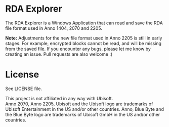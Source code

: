 # RDA Explorer

The RDA Explorer is a Windows Application that can read and save the RDA file format used in Anno 1404, 2070 and 2205.

**Note:** Adjustments for the new file format used in Anno 2205 is still in early stages. For example, encrypted blocks cannot be read, and will be missing from the saved file. If you encounter any bugs, please let me know by creating an issue. Pull requests are also welcome :)

# License

See LICENSE file.

This project is not affiliated in any way with Ubisoft.<br />
Anno 2070, Anno 2205, Ubisoft and the Ubisoft logo are trademarks of Ubisoft Entertainment in the US and/or other countries. Anno, Blue Byte and the Blue Byte logo are trademarks of Ubisoft GmbH in the US and/or other countries. 
